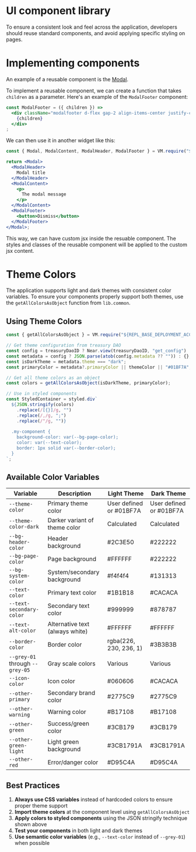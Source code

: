 UI component library
====================

To ensure a consistent look and feel across the application, developers should reuse standard components, and avoid applying specific styling on pages.

# Implementing components

An example of a reusable component is the [Modal](../../instances/treasury-devdao.near/widget/lib/modal.jsx).


To implement a reusable component, we can create a function that takes `children` as a parameter. Here's an example of the `ModalFooter` component:

```jsx
const ModalFooter = ({ children }) => 
  <div className="modalfooter d-flex gap-2 align-items-center justify-content-end mt-2">
    {children}
  </div>
;
```

We can then use it in another widget like this:

```jsx
const { Modal, ModalContent, ModalHeader, ModalFooter } = VM.require("${REPL_BASE_DEPLOYMENT_ACCOUNT}/widget/lib.modal");

return <Modal>
  <ModalHeader>
    Modal title
  </ModalHeader>
  <ModalContent>
    <p>
      The modal message
    </p>                
  </ModalContent>
  <ModalFooter>
    <button>Dismiss</button>
  </ModalFooter>
</Modal>;
```

This way, we can have custom jsx inside the resuable component. The styles and classes of the reusable component will be applied to the custom jsx content.

# Theme Colors

The application supports light and dark themes with consistent color variables. To ensure your components properly support both themes, use the `getAllColorsAsObject` function from `lib.common`.

## Using Theme Colors

```jsx
const { getAllColorsAsObject } = VM.require("${REPL_BASE_DEPLOYMENT_ACCOUNT}/widget/lib.common");

// Get theme configuration from treasury DAO
const config = treasuryDaoID ? Near.view(treasuryDaoID, "get_config") : null;
const metadata = config ? JSON.parse(atob(config.metadata ?? "")) : {};
const isDarkTheme = metadata.theme === "dark";
const primaryColor = metadata?.primaryColor || themeColor || "#01BF7A";

// Get all theme colors as an object
const colors = getAllColorsAsObject(isDarkTheme, primaryColor);

// Use in styled components
const StyledContainer = styled.div`
  ${JSON.stringify(colors)
    .replace(/[{}]/g, "")
    .replace(/,/g, ";")
    .replace(/"/g, "")}
  
  .my-component {
    background-color: var(--bg-page-color);
    color: var(--text-color);
    border: 1px solid var(--border-color);
  }
`;
```

## Available Color Variables

| Variable | Description | Light Theme | Dark Theme |
|----------|-------------|-------------|------------|
| `--theme-color` | Primary theme color | User defined or #01BF7A | User defined or #01BF7A |
| `--theme-color-dark` | Darker variant of theme color | Calculated | Calculated |
| `--bg-header-color` | Header background | #2C3E50 | #222222 |
| `--bg-page-color` | Page background | #FFFFFF | #222222 |
| `--bg-system-color` | System/secondary background | #f4f4f4 | #131313 |
| `--text-color` | Primary text color | #1B1B18 | #CACACA |
| `--text-secondary-color` | Secondary text color | #999999 | #878787 |
| `--text-alt-color` | Alternative text (always white) | #FFFFFF | #FFFFFF |
| `--border-color` | Border color | rgba(226, 230, 236, 1) | #3B3B3B |
| `--grey-01` through `--grey-05` | Gray scale colors | Various | Various |
| `--icon-color` | Icon color | #060606 | #CACACA |
| `--other-primary` | Secondary brand color | #2775C9 | #2775C9 |
| `--other-warning` | Warning color | #B17108 | #B17108 |
| `--other-green` | Success/green color | #3CB179 | #3CB179 |
| `--other-green-light` | Light green background | #3CB1791A | #3CB1791A |
| `--other-red` | Error/danger color | #D95C4A | #D95C4A |

## Best Practices

1. **Always use CSS variables** instead of hardcoded colors to ensure proper theme support
2. **Import theme colors** at the component level using `getAllColorsAsObject`
3. **Apply colors to styled components** using the JSON stringify technique shown above
4. **Test your components** in both light and dark themes
5. **Use semantic color variables** (e.g., `--text-color` instead of `--grey-01`) when possible
